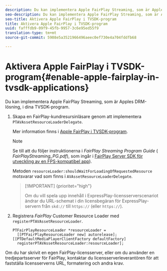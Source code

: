 ```yaml
---
description: Du kan implementera Apple FairPlay Streaming, som är Apples DRM-lösning, i dina TVSDK-program.
seo-description: Du kan implementera Apple FairPlay Streaming, som är Apples DRM-lösning, i dina TVSDK-program.
seo-title: Aktivera Apple FairPlay i TVSDK-program
title: Aktivera Apple FairPlay i TVSDK-program
uuid: fafffdb9-09f9-45fb-9957-3c6e95ed55f9
translation-type: tm+mt
source-git-commit: 5908e5a3521966496aeec0ef730e4a704fddfb68

---
```



# Aktivera Apple FairPlay i TVSDK-program{#enable-apple-fairplay-in-tvsdk-applications}

Du kan implementera Apple FairPlay Streaming, som är Apples DRM-lösning, i dina TVSDK-program.

1. Skapa en FairPlay-kundresursinläsare genom att implementera `PTAVAssetResourceLoaderDelegate`.

   Mer information finns i [Apple FairPlay i TVSDK-program](../../c-psdk-ios-1.4-drm-content-security/c-psdk-ios-1.4-apple-fairplay-tvsdk/c-psdk-ios-1.4-apple-fairplay-tvsdk.md).

   >[!NOTE]
   >
   >Se till att du följer instruktionerna i *FairPlay Streaming Program Guide* ( *FairPlayStreaming_PG.pdf*), som ingår i [FairPlay Server SDK för utveckling av en FPS-kompatibel app](https://developer.apple.com/services-account/download?path=/Developer_Tools/FairPlay_Streaming_SDK/FairPlay_Streaming_Server_SDK.zip)).

   Metoden `resourceLoader:shouldWaitForLoadingOfRequestedResource` motsvarar vad som finns i `AVAssetResourceLoaderDelegate`.

   >[!IMPORTANT] {prioritet=&quot;high&quot;}
   >
   >Om du vill spela upp innehåll i ExpressPlay-licensserverscenariot ändrar du URL-schemat i din licensbegäran för ExpressPlay-servern från `skd://` till `https://` (eller `https://`).

1. Registrera *FairPlay* Customer Resource Loader med `registerPTAVAssetResourceLoader`.

   ```
   PTFairPlayResourceLoader *resourceLoader =  
     [[PTFairPlayResourceLoader new] autorelease];  
   [[PTDefaultMediaPlayerClientFactory defaultFactory]  
     registerPTAVAssetResourceLoader:resourceLoader];
   ```

Om du har skrivit en egen FairPlay-licensserver, eller om du använder en tredjepartsserver för FairPlay, kontaktar du licensserverleverantören för att fastställa licensserverns URL, formatering och andra krav.
